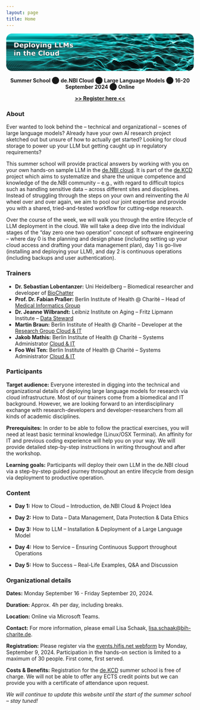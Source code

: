 ```yaml
---
layout: page
title: Home
---
```

<img width="1239" alt=" 'Deploying LLMs in the Cloud' written over an image of computergenerated waves " src="images/3d-abstract-particl.title.png">

<p align="center">
 <b>Summer School</b> ⬤ <b> de.NBI Cloud</b> ⬤ <b> Large Language Models</b> ⬤ <b> 16-20 September 2024</b> ⬤ <b> Online</b> 
</p>
<p align="center">
  <b><a href="">>> Register here <<</a></b>
</p>

### About

Ever wanted to look behind the – technical and organizational – scenes of large language models? Already have your own AI research project sketched out but unsure of how to actually get started? Looking for cloud storage to power up your LLM but getting caught up in regulatory requirements?

This summer school will provide practical answers by working with you on your own hands-on sample LLM in the [de.NBI cloud](https://www.denbi.de/cloud). It is part of the [de.KCD](https://datenkompetenz.cloud/) project which aims to systematize and share the unique competence and knowledge of the de.NBI community – e.g., with regard to difficult topics such as handling sensitive data – across different sites and disciplines. Instead of struggling through the steps on your own and reinventing the AI wheel over and over again, we aim to pool our joint expertise and provide you with a shared, tried-and-tested workflow for cutting-edge research.

Over the course of the week, we will walk you through the entire lifecycle of LLM deployment in the cloud. We will take a deep dive into the individual stages of the “day zero one two operation” concept of software engineering – where day 0 is the planning and design phase (including setting up your cloud access and drafting your data management plan), day 1 is go-live (installing and deploying your LLM), and day 2 is continuous operations (including backups and user authentication).


### Trainers

- **Dr. Sebastian Lobentanzer:** Uni Heidelberg – Biomedical researcher and developer of [BioChatter](https://biochatter.org/)
- **Prof. Dr. Fabian Praßer:** Berlin Institute of Health @ Charité – Head of [Medical Informatics Group](https://www.bihealth.org/en/research/research-group/prasser-lab-medical-informatics)
- **Dr. Jeanne Wilbrandt:** Leibniz Institute on Aging – Fritz Lipmann Institute –  [Data Steward](https://www.leibniz-fli.de/research/good-scientific-practice/data-steward-at-fli)
- **Martin Braun:** Berlin Institute of Health @ Charité – Developer at the [Research Group Cloud & IT](https://www.hidih.org/research/health-data)
- **Jakob Mathis:** Berlin Institute of Health @ Charité – Systems Administrator [Cloud & IT](https://www.hidih.org/research/health-data)
- **Foo Wei Ten:** Berlin Institute of Health @ Charité – Systems Administrator [Cloud & IT](https://www.hidih.org/research/health-data)


### Participants

**Target audience:** Everyone interested in digging into the technical and organizational details of deploying large language models for research via cloud infrastructure. Most of our trainers come from a biomedical and IT background. However, we are looking forward to an interdisciplinary exchange with research-developers and developer-researchers from all kinds of academic disciplines.

**Prerequisites:**  In order to be able to follow the practical exercises, you will need at least basic terminal knowledge (Linux/OSX Terminal). An affinity for IT and previous coding experience will help you on your way. We will provide detailed step-by-step instructions in writing throughout and after the workshop. 

**Learning goals:** Participants will deploy their own LLM in the de.NBI cloud via a step-by-step guided journey throughout an entire lifecycle from design via deployment to productive operation.

### Content

- **Day 1:** How to Cloud – Introduction, de.NBI Cloud & Project Idea  
    
- **Day 2:**  How to Data – Data Management, Data Protection & Data Ethics  
  
- **Day 3:** How to LLM – Installation & Deployment of a Large Language Model 
    
- **Day 4:** How to Service  – Ensuring Continuous Support throughout Operations  
  
- **Day 5:** How to Success –  Real-Life Examples, Q&A and Discussion  

  
### Organizational details

**Dates:** Monday September 16 - Friday September 20, 2024.

**Duration:** Approx. 4h per day, including breaks.

**Location:** Online via Microsoft Teams.

**Contact:** For more information, please email Lisa Schaak, [lisa.schaak@bih-charite.de](mailto:lisa.schaak@bih-charite.de).

**Registration:** Please register via the [events.hifis.net webform]() by Monday, September 9, 2024. Participation in the hands-on section is limited to a maximum of 30 people. First come, first served. 

**Costs & Benefits:** Registration for the [de.KCD](https://datenkompetenz.cloud/) summer school is free of charge. We will not be able to offer any ECTS credit points but we can provide you with a certificate of attendance upon request. 


*We will continue to update this website until the start of the summer school – stay tuned!*

